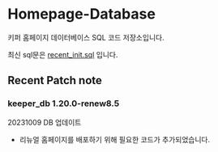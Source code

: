 # Homepage-Database

키퍼 홈페이지 데이터베이스 SQL 코드 저장소입니다.

최신 sql문은 [recent_init.sql](./recent_init.sql) 입니다.

## Recent Patch note

### keeper_db 1.20.0-renew8.5

20231009 DB 업데이트
- 리뉴얼 홈페이지를 배포하기 위해 필요한 코드가 추가되었습니다.
